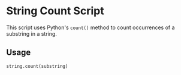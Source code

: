 # String Count Script  

This script uses Python's `count()` method to count occurrences of a substring in a string.  

## Usage  

```python
string.count(substring)
